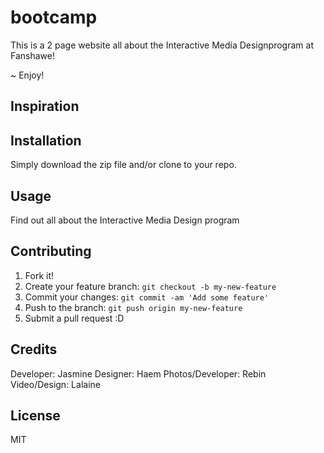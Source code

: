 # bootcamp

This is a 2 page website all about the Interactive Media Designprogram at Fanshawe!

~ Enjoy!

## Inspiration

## Installation

Simply download the zip file and/or clone to your repo.

## Usage

Find out all about the Interactive Media Design program

## Contributing

1. Fork it!
2. Create your feature branch: `git checkout -b my-new-feature`
3. Commit your changes: `git commit -am 'Add some feature'`
4. Push to the branch: `git push origin my-new-feature`
5. Submit a pull request :D

## Credits

Developer: Jasmine
Designer: Haem
Photos/Developer: Rebin
Video/Design: Lalaine

## License

MIT
